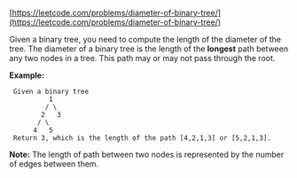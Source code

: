 [https://leetcode.com/problems/diameter-of-binary-tree/](https://leetcode.com/problems/diameter-of-binary-tree/)

Given a binary tree, you need to compute the length of the diameter of the tree. The diameter of a binary tree is the length of the **longest** path between any two nodes in a tree. This path may or may not pass through the root.

**Example:**
```
 Given a binary tree
          1
         / \
        2   3
       / \     
      4   5    
 Return 3, which is the length of the path [4,2,1,3] or [5,2,1,3].
```

**Note:** The length of path between two nodes is represented by the number of edges between them.
